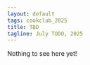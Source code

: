 ```yaml
---
layout: default
tags: cookclub_2025
title: TBD
tagline: July TODO, 2025
---
```


Nothing to see here yet!
